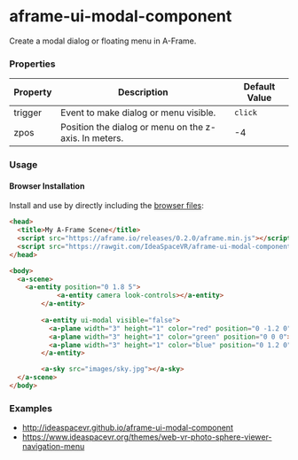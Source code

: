 # aframe-ui-modal-component

Create a modal dialog or floating menu in A-Frame.

### Properties

| Property | Description                                                                               | Default Value |
| --------- | -----------                                                                               | ------------- |
| trigger   | Event to make dialog or menu visible.                                                     | `click`        |
| zpos    | Position the dialog or menu on the z-axis. In meters.                                       | -4             |

### Usage

#### Browser Installation

Install and use by directly including the [browser files](dist):

```html
<head>
  <title>My A-Frame Scene</title>
  <script src="https://aframe.io/releases/0.2.0/aframe.min.js"></script>
  <script src="https://rawgit.com/IdeaSpaceVR/aframe-ui-modal-component/master/dist/aframe-ui-modal-component.min.js"></script>
</head>

<body>
  <a-scene>
    <a-entity position="0 1.8 5">
            <a-entity camera look-controls></a-entity>
        </a-entity>
        
        <a-entity ui-modal visible="false">
          <a-plane width="3" height="1" color="red" position="0 -1.2 0"></a-plane>
          <a-plane width="3" height="1" color="green" position="0 0 0"></a-plane>
          <a-plane width="3" height="1" color="blue" position="0 1.2 0"></a-plane>
        </a-entity>

        <a-sky src="images/sky.jpg"></a-sky>
  </a-scene>
</body>
```

### Examples

- http://ideaspacevr.github.io/aframe-ui-modal-component
- https://www.ideaspacevr.org/themes/web-vr-photo-sphere-viewer-navigation-menu
